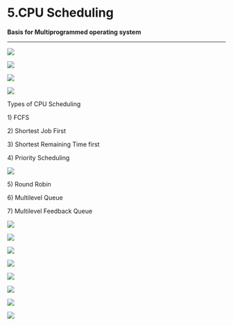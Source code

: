 # 5.CPU Scheduling

**Basis for Multiprogrammed operating system**

 ****

![](../.gitbook/assets/image%20%28136%29.png)

![](../.gitbook/assets/image%20%286%29.png)

![](../.gitbook/assets/image%20%2870%29.png)

![](../.gitbook/assets/image%20%2813%29.png)

Types of CPU Scheduling

1\) FCFS

2\) Shortest Job First

3\) Shortest Remaining Time first

4\) Priority Scheduling

![](../.gitbook/assets/image%20%2814%29.png)

5\) Round Robin

6\) Multilevel Queue

7\) Multilevel Feedback Queue

![](../.gitbook/assets/image%20%2875%29.png)

![](../.gitbook/assets/image%20%2832%29.png)

![](../.gitbook/assets/image%20%2853%29.png)

![](../.gitbook/assets/image%20%2852%29.png)

![](../.gitbook/assets/image%20%2855%29.png)

![](../.gitbook/assets/image%20%283%29.png)

![](../.gitbook/assets/image%20%2837%29.png)

![](../.gitbook/assets/image%20%2815%29.png)

